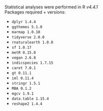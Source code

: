 Statistical analyses were performed in R *v4.4.1*  
Packages required + versions: 
* `dplyr 1.4.4`
* `ggthemes 5.1.0`
* `marmap 1.0.10`
* `tidyverse 2.0.0`
* `rnaturalearth 1.0.0`
* `sf 1.0.17`
* `metR 0.15.0` 
* `vegan 2.6.8`
* `indicspecies 1.7.15`
* `caret 7.0.1`
* `gt 0.11.1`
* `iml 0.11.4`
* `stringr 1.5.1`
* `MBA 0.1.2`
* `mgcv 1.9.1`
* `data.table 1.15.4`
* `reshape2 1.4.4`
